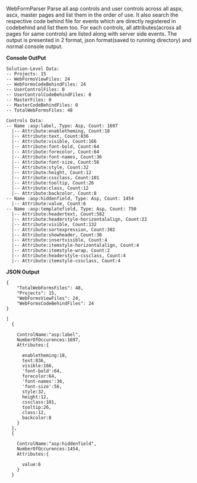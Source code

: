WebFormParser
Parse all asp controls and user controls across all aspx, ascx, master pages and list them in the order of use. It also search the respective code behind file for events which are directly registered in codebehind and list them too.
For each controls, all attributes(across all pages for same controls) are listed along with server side events.
The output is presented in 2 format, json format(saved to running directory) and normal console output.

**Console OutPut**

```
Solution-Level Data:
-- Projects: 15
-- WebFormsViewFiles: 24
-- WebFormsCodeBehindFiles: 24
-- UserControlFiles: 0
-- UserControlCodeBehindFiles: 0
-- MasterFiles: 0
-- MasterCodeBehindFiles: 0
-- TotalWebFormsFiles: 48

Controls Data:
-- Name :asp:label, Type: Asp, Count: 1697
  |-- Attribute:enabletheming, Count:18
  |-- Attribute:text, Count:836
  |-- Attribute:visible, Count:166
  |-- Attribute:font-bold, Count:64
  |-- Attribute:forecolor, Count:64
  |-- Attribute:font-names, Count:36
  |-- Attribute:font-size, Count:56
  |-- Attribute:style, Count:32
  |-- Attribute:height, Count:12
  |-- Attribute:cssclass, Count:101
  |-- Attribute:tooltip, Count:26
  |-- Attribute:class, Count:12
  |-- Attribute:backcolor, Count:8
-- Name :asp:hiddenfield, Type: Asp, Count: 1454
  |-- Attribute:value, Count:6
-- Name :asp:templatefield, Type: Asp, Count: 750
  |-- Attribute:headertext, Count:582
  |-- Attribute:headerstyle-horizontalalign, Count:22
  |-- Attribute:visible, Count:132
  |-- Attribute:sortexpression, Count:302
  |-- Attribute:showheader, Count:30
  |-- Attribute:insertvisible, Count:4
  |-- Attribute:itemstyle-horizontalalign, Count:4
  |-- Attribute:itemstyle-wrap, Count:2
  |-- Attribute:headerstyle-cssclass, Count:4
  |-- Attribute:itemstyle-cssclass, Count:4

```
**JSON Output**
```
{
    "TotalWebFormsFiles": 48,
    "Projects": 15,
    "WebFormsViewFiles": 24,
    "WebFormsCodeBehindFiles": 24
}

[
  {
 
    ControlName:"asp:label",
    NumberOfOccurences:1697,
    Attributes:{
 
      enabletheming:18,
      text:836,
      visible:166,
      'font-bold':64,
      forecolor:64,
      'font-names':36,
      'font-size':56,
      style:32,
      height:12,
      cssclass:101,
      tooltip:26,
      class:12,
      backcolor:8
    }
  },
  {
 
    ControlName:"asp:hiddenfield",
    NumberOfOccurences:1454,
    Attributes:{
 
      value:6
    }
  }
```
